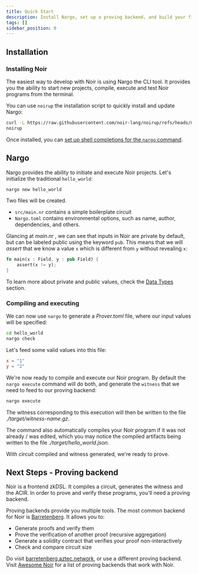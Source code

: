 ```yaml
---
title: Quick Start
description: Install Nargo, set up a proving backend, and build your first Noir program end-to-end—create a project, compile and execute it, then generate and verify a proof with Barretenberg.
tags: []
sidebar_position: 0
---
```


## Installation

### Installing Noir

The easiest way to develop with Noir is using Nargo the CLI tool. It provides you the ability to start new projects, compile, execute and test Noir programs from the terminal.

You can use `noirup` the installation script to quickly install and update Nargo:

```bash
curl -L https://raw.githubusercontent.com/noir-lang/noirup/refs/heads/main/install | bash
noirup
```

Once installed, you can [set up shell completions for the `nargo` command](../tooling/shell_completions.md).

## Nargo

Nargo provides the ability to initiate and execute Noir projects. Let's initialize the traditional `hello_world`:

```sh
nargo new hello_world
```

Two files will be created.

- `src/main.nr` contains a simple boilerplate circuit
- `Nargo.toml` contains environmental options, such as name, author, dependencies, and others.

Glancing at _main.nr_ , we can see that inputs in Noir are private by default, but can be labeled public using the keyword `pub`. This means that we will _assert_ that we know a value `x` which is different from `y` without revealing `x`:

```rust
fn main(x : Field, y : pub Field) {
    assert(x != y);
}
```

To learn more about private and public values, check the [Data Types](../noir/concepts/data_types/index.md) section.

### Compiling and executing

We can now use `nargo` to generate a _Prover.toml_ file, where our input values will be specified:

```sh
cd hello_world
nargo check
```

Let's feed some valid values into this file:

```toml
x = "1"
y = "2"
```

We're now ready to compile and execute our Noir program. By default the `nargo execute` command will do both, and generate the `witness` that we need to feed to our proving backend:

```sh
nargo execute
```

The witness corresponding to this execution will then be written to the file _./target/witness-name.gz_.

The command also automatically compiles your Noir program if it was not already / was edited, which you may notice the compiled artifacts being written to the file _./target/hello_world.json_.

With circuit compiled and witness generated, we're ready to prove.

## Next Steps - Proving backend

Noir is a frontend zkDSL. It compiles a circuit, generates the witness and the ACIR. In order to prove and verify these programs, you'll need a proving backend.

Proving backends provide you multiple tools. The most common backend for Noir is [Barretenberg](https://barretenberg.aztec.network). It allows you to:

- Generate proofs and verify them
- Prove the verification of another proof (recursive aggregation)
- Generate a solidity contract that verifies your proof non-interactively
- Check and compare circuit size

Do visit [barretenberg.aztec.network](https://barretenberg.aztec.network), or use a different proving backend. Visit [Awesome Noir](https://github.com/noir-lang/awesome-noir/?tab=readme-ov-file#proving-backends) for a list of proving backends that work with Noir.
